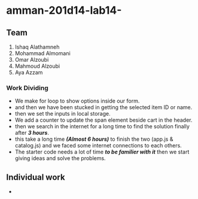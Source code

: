# amman-201d14-lab14-

## Team
1. Ishaq Alathamneh
1. Mohammad Almomani
1. Omar Alzoubi
1. Mahmoud Alzoubi 
1. Aya Azzam

### Work Dividing

* We make for loop to show options inside our form.
* and then we have been stucked in getting the selected item ID or name.
* then we set the inputs in local storage.
* We add a counter to update the span element beside cart in the header.
* then we search in the internet for a long time to find the solution finally after ***3 hours***.
* this take a long time ***(Almost 6 hours)*** to finish the two (app.js & catalog.js) and we faced some internet connections to each others.
* The starter code needs a lot of time ***to be familier with it*** then we start giving ideas and solve the problems.

## Individual work
* 